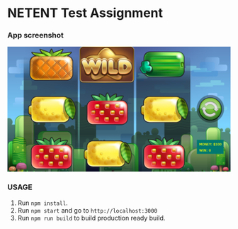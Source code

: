 # NETENT Test Assignment
### App screenshot
![Image of Slot](https://github.com/AlexeyBatin/test_netent/blob/master/screenshot.png)

### USAGE 

1. Run `npm install`.
2. Run `npm start` and go to `http://localhost:3000`
3. Run `npm run build` to build production ready build.

